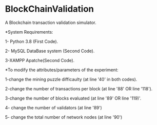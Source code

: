 # BlockChainValidation
A Blockchain transaction validation simulator. 


*System Requirements:

1- Python 3.8 (First Code).

2- MySQL DataBase system (Second Code).

3-XAMPP Apatche(Second Code).



*To modify the attributes/parameters of the experiment:

1-change the mining puzzle difficaulty (at line '40' in both codes).

2-change the number of transactions per block (at line '88' OR line '118'). 

3-change the number of blocks evaluated (at line '89' OR line '119)'.

4- change the number of validators (at line '89')

5- change the total number of network nodes (at line '90')
